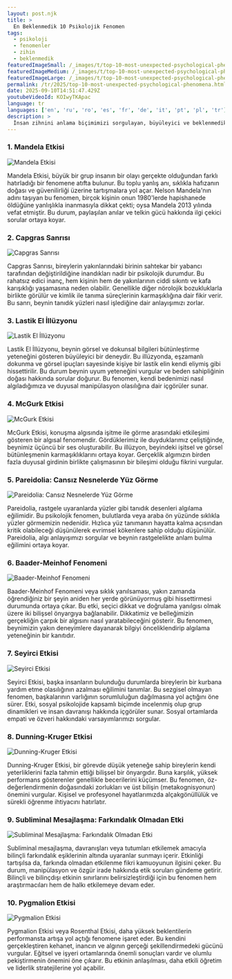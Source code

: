 ```yaml
---
layout: post.njk
title: >
  En Beklenmedik 10 Psikolojik Fenomen
tags:
  - psikoloji
  - fenomenler
  - zihin
  - beklenmedik
featuredImageSmall: /_images/t/top-10-most-unexpected-psychological-phenomena-cover-tr-small.webp
featuredImageMedium: /_images/t/top-10-most-unexpected-psychological-phenomena-cover-tr-medium.webp
featuredImageLarge: /_images/t/top-10-most-unexpected-psychological-phenomena-cover-tr-large.webp
permalink: /tr/2025/top-10-most-unexpected-psychological-phenomena.html
date: 2025-09-10T14:51:47.429Z
youtubeVideoId: KOIwyTKApac
language: tr
languages: ['en', 'ru', 'ro', 'es', 'fr', 'de', 'it', 'pt', 'pl', 'tr']
description: >
  İnsan zihnini anlama biçimimizi sorgulayan, büyüleyici ve beklenmedik bu fenomenlerle psikoloji dünyasına dalın.
---
```


### 1. Mandela Etkisi

![Mandela Etkisi](/_images/6/6e7bdfe110d000203d003114da1682f3-medium.webp)

Mandela Etkisi, büyük bir grup insanın bir olayı gerçekte olduğundan farklı hatırladığı bir fenomene atıfta bulunur. Bu toplu yanlış anı, sıklıkla hafızanın doğası ve güvenilirliği üzerine tartışmalara yol açar. Nelson Mandela'nın adını taşıyan bu fenomen, birçok kişinin onun 1980'lerde hapishanede öldüğüne yanlışlıkla inanmasıyla dikkat çekti; oysa Mandela 2013 yılında vefat etmiştir. Bu durum, paylaşılan anılar ve telkin gücü hakkında ilgi çekici sorular ortaya koyar.

### 2. Capgras Sanrısı

![Capgras Sanrısı](/_images/b/bd4e6bbc30a92b86b69ef0fdef7db645-medium.webp)

Capgras Sanrısı, bireylerin yakınlarındaki birinin sahtekar bir yabancı tarafından değiştirildiğine inandıkları nadir bir psikolojik durumdur. Bu rahatsız edici inanç, hem kişinin hem de yakınlarının ciddi sıkıntı ve kafa karışıklığı yaşamasına neden olabilir. Genellikle diğer nörolojik bozukluklarla birlikte görülür ve kimlik ile tanıma süreçlerinin karmaşıklığına dair fikir verir. Bu sanrı, beynin tanıdık yüzleri nasıl işlediğine dair anlayışımızı zorlar.

### 3. Lastik El İllüzyonu

![Lastik El İllüzyonu](/_images/e/e3458bf7f395a0949bc8ade3df96e22c-medium.webp)

Lastik El İllüzyonu, beynin görsel ve dokunsal bilgileri bütünleştirme yeteneğini gösteren büyüleyici bir deneydir. Bu illüzyonda, eşzamanlı dokunma ve görsel ipuçları sayesinde kişiye bir lastik elin kendi eliymiş gibi hissettirilir. Bu durum beynin uyum yeteneğini vurgular ve beden sahipliğinin doğası hakkında sorular doğurur. Bu fenomen, kendi bedenimizi nasıl algıladığımıza ve duyusal manipülasyon olasılığına dair içgörüler sunar.

### 4. McGurk Etkisi

![McGurk Etkisi](/_images/c/cfdee9e8074d73d87bc392907bb1c937-medium.webp)

McGurk Etkisi, konuşma algısında işitme ile görme arasındaki etkileşimi gösteren bir algısal fenomendir. Gördüklerimiz ile duyduklarımız çeliştiğinde, beynimiz üçüncü bir ses oluşturabilir. Bu illüzyon, beyindeki işitsel ve görsel bütünleşmenin karmaşıklıklarını ortaya koyar. Gerçeklik algımızın birden fazla duyusal girdinin birlikte çalışmasının bir bileşimi olduğu fikrini vurgular.

### 5. Pareidolia: Cansız Nesnelerde Yüz Görme

![Pareidolia: Cansız Nesnelerde Yüz Görme](/_images/b/b497319981cb9e34ebf20104fd8a2f45-medium.webp)

Pareidolia, rastgele uyaranlarda yüzler gibi tanıdık desenleri algılama eğilimidir. Bu psikolojik fenomen, bulutlarda veya araba ön yüzünde sıklıkla yüzler görmemizin nedenidir. Hızlıca yüz tanımanın hayatta kalma açısından kritik olabileceği düşünülerek evrimsel kökenlere sahip olduğu düşünülür. Pareidolia, algı anlayışımızı sorgular ve beynin rastgelelikte anlam bulma eğilimini ortaya koyar.

### 6. Baader-Meinhof Fenomeni

![Baader-Meinhof Fenomeni](/_images/6/6069bd28c8a4c8c51ab11758a03ae2d0-medium.webp)

Baader-Meinhof Fenomeni veya sıklık yanılsaması, yakın zamanda öğrendiğiniz bir şeyin aniden her yerde görünüyormuş gibi hissettirmesi durumunda ortaya çıkar. Bu etki, seçici dikkat ve doğrulama yanılgısı olmak üzere iki bilişsel önyargıya bağlanabilir. Dikkatimiz ve belleğimizin gerçekliğin çarpık bir algısını nasıl yaratabileceğini gösterir. Bu fenomen, beynimizin yakın deneyimlere dayanarak bilgiyi önceliklendirip algılama yeteneğinin bir kanıtıdır.

### 7. Seyirci Etkisi

![Seyirci Etkisi](/_images/d/d695b2933b18cb8de4b625c4e81e871c-medium.webp)

Seyirci Etkisi, başka insanların bulunduğu durumlarda bireylerin bir kurbana yardım etme olasılığının azalması eğilimini tanımlar. Bu sezgisel olmayan fenomen, başkalarının varlığının sorumluluğun dağılmasına yol açtığını öne sürer. Etki, sosyal psikolojide kapsamlı biçimde incelenmiş olup grup dinamikleri ve insan davranışı hakkında içgörüler sunar. Sosyal ortamlarda empati ve özveri hakkındaki varsayımlarımızı sorgular.

### 8. Dunning-Kruger Etkisi

![Dunning-Kruger Etkisi](/_images/d/d4ab190d8bb2ecc5fc5c5551a6b09bda-medium.webp)

Dunning-Kruger Etkisi, bir görevde düşük yeteneğe sahip bireylerin kendi yeterliklerini fazla tahmin ettiği bilişsel bir önyargıdır. Buna karşılık, yüksek performans gösterenler genellikle becerilerini küçümser. Bu fenomen, öz-değerlendirmenin doğasındaki zorlukları ve üst bilişin (metakognisyonun) önemini vurgular. Kişisel ve profesyonel hayatlarımızda alçakgönüllülük ve sürekli öğrenme ihtiyacını hatırlatır.

### 9. Subliminal Mesajlaşma: Farkındalık Olmadan Etki

![Subliminal Mesajlaşma: Farkındalık Olmadan Etki](/_images/2/26db77d600c436a1f9fdc735b5a78990-medium.webp)

Subliminal mesajlaşma, davranışları veya tutumları etkilemek amacıyla bilinçli farkındalık eşiklerinin altında uyaranlar sunmayı içerir. Etkinliği tartışılsa da, farkında olmadan etkilenme fikri kamuoyunun ilgisini çeker. Bu durum, manipülasyon ve özgür irade hakkında etik soruları gündeme getirir. Bilinçli ve bilinçdışı etkinin sınırlarını belirsizleştirdiği için bu fenomen hem araştırmacıları hem de halkı etkilemeye devam eder.

### 10. Pygmalion Etkisi

![Pygmalion Etkisi](/_images/3/32e43b3c79fa8277a85ffdb82191d239-medium.webp)

Pygmalion Etkisi veya Rosenthal Etkisi, daha yüksek beklentilerin performansta artışa yol açtığı fenomene işaret eder. Bu kendini gerçekleştiren kehanet, inancın ve algının gerçeği şekillendirmedeki gücünü vurgular. Eğitsel ve işyeri ortamlarında önemli sonuçları vardır ve olumlu pekiştirmenin önemini öne çıkarır. Bu etkinin anlaşılması, daha etkili öğretim ve liderlik stratejilerine yol açabilir.

